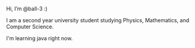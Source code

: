 Hi, I’m @ball-3 :)

I am a second year university student studying Physics, Mathematics, and Computer Science.

I'm learning java right now.

<!---
ball-3/ball-3 is a ✨ special ✨ repository because its `README.md` (this file) appears on your GitHub profile.
You can click the Preview link to take a look at your changes.
--->
